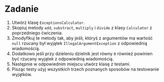 # Zadanie

 1. Utwórz klasę `ExceptionsCalculator`.
 1. Skopiuj metody `add`, `substract`, `multiply` i `divide` z klasy `Calculator` z poprzedniego ćwiczenia.
 1. Zmodyfikuj te metody tak, aby jeśli, któryś z argumentów ma wartość `null` rzucany był wyjątek `IllegalArgumentException` z odpowiednią wiadomością.
 1. Dodatkowo jeśli przy dzieleniu dzielnik jest równy `0` również powinien być rzucany wyjątek z odpowiednią wiadomością.
 1. Następnie w odpowiednim miejscu utwórz klasę z testami.
 1. Pisząc testy użyj wszystkich trzech poznanych sposobów na testowanie wyjątków.